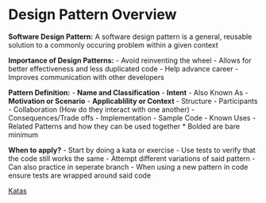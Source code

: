 # Design Pattern Overview

**Software Design Pattern:** A software design pattern is a general, reusable solution
to a commonly occuring problem within a given context

**Importance of Design Patterns:** 
    - Avoid reinventing the wheel
    - Allows for better effectiveness and less duplicated code
    - Help advance career
    - Improves communication with other developers

**Pattern Definition:**
    - **Name and Classification**
    - **Intent**
    - Also Known As
    - **Motivation or Scenario**
    - **Applicablility or Context**
    - Structure 
    - Participants
    - Collaboration (How do they interact with one another)
    - Consequences/Trade offs
    - Implementation
    - Sample Code
    - Known Uses
    - Related Patterns and how they can be used together
    * Bolded are bare minimum

**When to apply?**
    - Start by doing a kata or exercise
    - Use tests to verify that the code still works the same
    - Attempt different variations of said pattern
    - Can also practice in seperate branch
    - When using a new pattern in code ensure tests are wrapped around said code

[Katas]("https://github.com/ardalis/kata-catalog")

